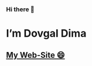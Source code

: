 ### Hi there 👋 
<h1>I’m Dovgal Dima</h1>
<h2>
<a href="https://dovgaldima.pp.ua">
My Web-Site 😄
</a></h2>
<!--
**Dmitriy-1986/Dmitriy-1986** is a ✨ _special_ ✨ repository because its `README.md` (this file) appears on your GitHub profile.

Here are some ideas to get you started:

- 🔭 I’m currently working on ...
- 🌱 I’m currently learning ...
- 👯 I’m looking to collaborate on ...
- 🤔 I’m looking for help with ...
- 💬 Ask me about ...
- 📫 How to reach me: ...
- 😄 Pronouns: ...
- ⚡ Fun fact: ...
-->
https://dmitriy-1986.github.io/Dmitriy-1986/img/IMG_20220210_003557.jpg
